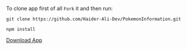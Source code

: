 To clone app first of all `Fork` it and then run:

```
git clone https://github.com/Haider-Ali-Dev/PokemonInformation.git
```


```
npm install
```

<a id="raw-url" href="https://raw.githubusercontent.com/Haider-Ali-Dev/PokemonInformation/master/PokemonInformation-b053b6ecc3ff4f24a7507dc3c54c35aa-signed.apk">Download App</a>
